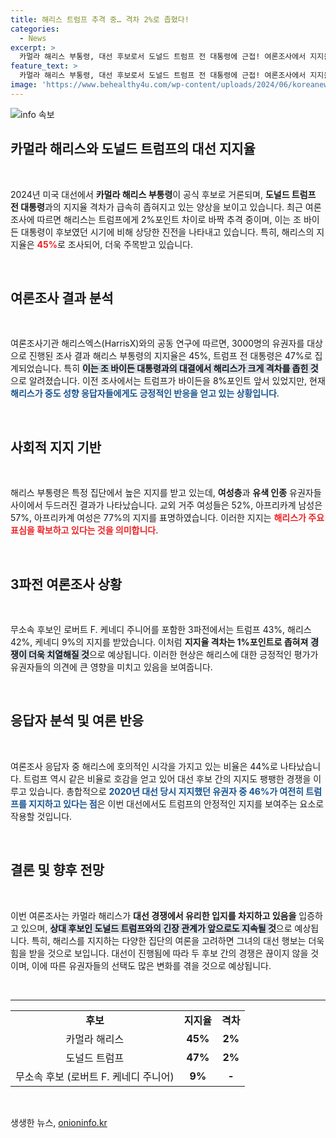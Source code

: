```yaml
---
title: 해리스 트럼프 추격 중… 격차 2%로 좁혔다!
categories:
  - News
excerpt: >
  카멀라 해리스 부통령, 대선 후보로서 도널드 트럼프 전 대통령에 근접! 여론조사에서 지지율 격차가 단 2%포인트로 좁혀지며, 정치적 중도 성향에서도 강세를 보이고 있어 관심을 끌고 있다.
feature_text: >
  카멀라 해리스 부통령, 대선 후보로서 도널드 트럼프 전 대통령에 근접! 여론조사에서 지지율 격차가 단 2%포인트로 좁혀지며, 정치적 중도 성향에서도 강세를 보이고 있어 관심을 끌고 있다.
image: 'https://www.behealthy4u.com/wp-content/uploads/2024/06/koreanews.jpg'
---
```


<p><img src="https://www.behealthy4u.com/wp-content/uploads/2024/06/koreanews.jpg" alt="info 속보" /></p>

<h2 data-ke-size="size26">카멀라 해리스와 도널드 트럼프의 대선 지지율</h2>

<p data-ke-size="size16">&nbsp;</p>

<p data-ke-size="size16">2024년 미국 대선에서 <b>카멀라 해리스 부통령</b>이 공식 후보로 거론되며, <b>도널드 트럼프 전 대통령</b>과의 지지율 격차가 급속히 좁혀지고 있는 양상을 보이고 있습니다. 최근 여론조사에 따르면 해리스는 트럼프에게 2%포인트 차이로 바짝 추격 중이며, 이는 조 바이든 대통령이 후보였던 시기에 비해 상당한 진전을 나타내고 있습니다. 특히, 해리스의 지지율은 <b><span style="color: #ee2323;">45%</span></b>로 조사되어, 더욱 주목받고 있습니다.</p>

<p data-ke-size="size16">&nbsp;</p>

<h2 data-ke-size="size26">여론조사 결과 분석</h2>

<p data-ke-size="size16">&nbsp;</p>

<p data-ke-size="size16">여론조사기관 해리스엑스(HarrisX)와의 공동 연구에 따르면, 3000명의 유권자를 대상으로 진행된 조사 결과 해리스 부통령의 지지율은 45%, 트럼프 전 대통령은 47%로 집계되었습니다. 특히 <b><span style="background-color: #21538527;">이는 조 바이든 대통령과의 대결에서 해리스가 크게 격차를 좁힌 것</span></b>으로 알려졌습니다. 이전 조사에서는 트럼프가 바이든을 8%포인트 앞서 있었지만, 현재 <b><span style="color: #1a5490;">해리스가 중도 성향 응답자들에게도 긍정적인 반응을 얻고 있는 상황입니다</span></b>.</p>

<p data-ke-size="size16">&nbsp;</p>

<h2 data-ke-size="size26">사회적 지지 기반</h2>

<p data-ke-size="size16">&nbsp;</p>

<p data-ke-size="size16">해리스 부통령은 특정 집단에서 높은 지지를 받고 있는데, <b>여성층</b>과 <b>유색 인종</b> 유권자들 사이에서 두드러진 결과가 나타났습니다. 교외 거주 여성들은 52%, 아프리카계 남성은 57%, 아프리카계 여성은 77%의 지지를 표명하였습니다. 이러한 지지는 <b><span style="color: #ee2323;">해리스가 주요 표심을 확보하고 있다는 것을 의미합니다</span></b>.</p>

<p data-ke-size="size16">&nbsp;</p>

<h2 data-ke-size="size26">3파전 여론조사 상황</h2>

<p data-ke-size="size16">&nbsp;</p>

<p data-ke-size="size16">무소속 후보인 로버트 F. 케네디 주니어를 포함한 3파전에서는 트럼프 43%, 해리스 42%, 케네디 9%의 지지를 받았습니다. 이처럼 <b>지지율 격차는 1%포인트로 좁혀져</b> <b><span style="background-color: #21538527;">경쟁이 더욱 치열해질 것</span></b>으로 예상됩니다. 이러한 현상은 해리스에 대한 긍정적인 평가가 유권자들의 의견에 큰 영향을 미치고 있음을 보여줍니다.</p>

<p data-ke-size="size16">&nbsp;</p>

<h2 data-ke-size="size26">응답자 분석 및 여론 반응</h2>

<p data-ke-size="size16">&nbsp;</p>

<p data-ke-size="size16">여론조사 응답자 중 해리스에 호의적인 시각을 가지고 있는 비율은 44%로 나타났습니다. 트럼프 역시 같은 비율로 호감을 얻고 있어 대선 후보 간의 지지도 팽팽한 경쟁을 이루고 있습니다. 총합적으로 <b><span style="color: #1a5490;">2020년 대선 당시 지지했던 유권자 중 46%가 여전히 트럼프를 지지하고 있다는 점</span></b>은 이번 대선에서도 트럼프의 안정적인 지지를 보여주는 요소로 작용할 것입니다.</p>

<p data-ke-size="size16">&nbsp;</p>

<h2 data-ke-size="size26">결론 및 향후 전망</h2>

<p data-ke-size="size16">&nbsp;</p>

<p data-ke-size="size16">이번 여론조사는 카멀라 해리스가 <b>대선 경쟁에서 유리한 입지를 차지하고 있음을</b> 입증하고 있으며, <b><span style="background-color: #21538527;">상대 후보인 도널드 트럼프와의 긴장 관계가 앞으로도 지속될 것</span></b>으로 예상됩니다. 특히, 해리스를 지지하는 다양한 집단의 여론을 고려하면 그녀의 대선 행보는 더욱 힘을 받을 것으로 보입니다. 대선이 진행됨에 따라 두 후보 간의 경쟁은 끊이지 않을 것이며, 이에 따른 유권자들의 선택도 많은 변화를 겪을 것으로 예상됩니다.</p>

<p data-ke-size="size16">&nbsp;</p>

<hr />

<table style="width: 100%; border-collapse: collapse;">
<tr>
<td style="text-align: center; height: 17px;"><b>후보</b></td>
<td style="text-align: center; height: 17px;"><b>지지율</b></td>
<td style="text-align: center; height: 17px;"><b>격차</b></td>
</tr>
<tr>
<td style="text-align: center; height: 17px;">카멀라 해리스</td>
<td style="text-align: center; height: 17px;"><b>45%</b></td>
<td style="text-align: center; height: 17px;"><b>2%</b></td>
</tr>
<tr>
<td style="text-align: center; height: 17px;">도널드 트럼프</td>
<td style="text-align: center; height: 17px;"><b>47%</b></td>
<td style="text-align: center; height: 17px;"><b>2%</b></td>
</tr>
<tr>
<td style="text-align: center; height: 17px;">무소속 후보 (로버트 F. 케네디 주니어)</td>
<td style="text-align: center; height: 17px;"><b>9%</b></td>
<td style="text-align: center; height: 17px;"><b>-</b></td>
</tr>
</table>

<p data-ke-size="size16">&nbsp;</p>
생생한 뉴스, <a href="https://onioninfo.kr" rel="dofollow">onioninfo.kr</a>


